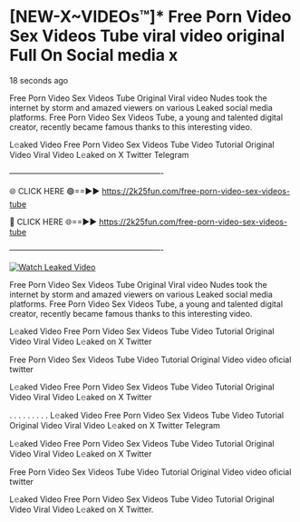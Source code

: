 # [NEW-X~VIDEOs™]* Free Porn Video Sex Videos Tube viral video original Full On Social media x

18 seconds ago

Free Porn Video Sex Videos Tube Original Viral video Nudes took the internet by storm and amazed viewers on various Leaked social media platforms. Free Porn Video Sex Videos Tube, a young and talented digital creator, recently became famous thanks to this interesting video.

L𝚎aked Video Free Porn Video Sex Videos Tube Video Tutorial Original Video Viral Video L𝚎aked on X Twitter Telegram

———————————————————-

🌐 CLICK HERE 🟢==►► https://2k25fun.com/free-porn-video-sex-videos-tube

🔴 CLICK HERE 🌐==►► https://2k25fun.com/free-porn-video-sex-videos-tube

———————————————————-

[![Watch Leaked Video](https://miro.medium.com/v2/resize:fit:828/format:webp/1*cilzJN44JGOrTw9NJCrNHA.gif "Watch Leaked Video")](https://2k25fun.com/free-porn-video-sex-videos-tube)

Free Porn Video Sex Videos Tube Original Viral video Nudes took the internet by storm and amazed viewers on various Leaked social media platforms. Free Porn Video Sex Videos Tube, a young and talented digital creator, recently became famous thanks to this interesting video.

L𝚎aked Video Free Porn Video Sex Videos Tube Video Tutorial Original Video Viral Video L𝚎aked on X Twitter

Free Porn Video Sex Videos Tube Video Tutorial Original Video video oficial twitter

L𝚎aked Video Free Porn Video Sex Videos Tube Video Tutorial Original Video Viral Video L𝚎aked on X Twitter

. . . . . . . . . L𝚎aked Video Free Porn Video Sex Videos Tube Video Tutorial Original Video Viral Video L𝚎aked on X Twitter Telegram

L𝚎aked Video Free Porn Video Sex Videos Tube Video Tutorial Original Video Viral Video L𝚎aked on X Twitter

Free Porn Video Sex Videos Tube Video Tutorial Original Video video oficial twitter

L𝚎aked Video Free Porn Video Sex Videos Tube Video Tutorial Original Video Viral Video L𝚎aked on X Twitter.